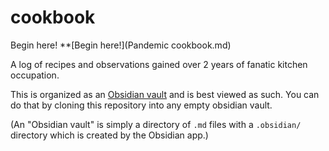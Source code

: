 # cookbook

Begin here!
**[Begin here!](Pandemic cookbook.md) 

A log of recipes and observations gained over 2 years of fanatic kitchen occupation.

This is organized as an [Obsidian vault](https://obsidian.md/) and is best viewed as such. 
You can do that by cloning this repository into any empty obsidian vault. 

(An "Obsidian vault" is simply a directory of `.md` files with a `.obsidian/` directory which is created by the Obsidian app.) 



